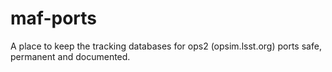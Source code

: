 # maf-ports
A place to keep the tracking databases for ops2 (opsim.lsst.org) ports safe, permanent and documented.
